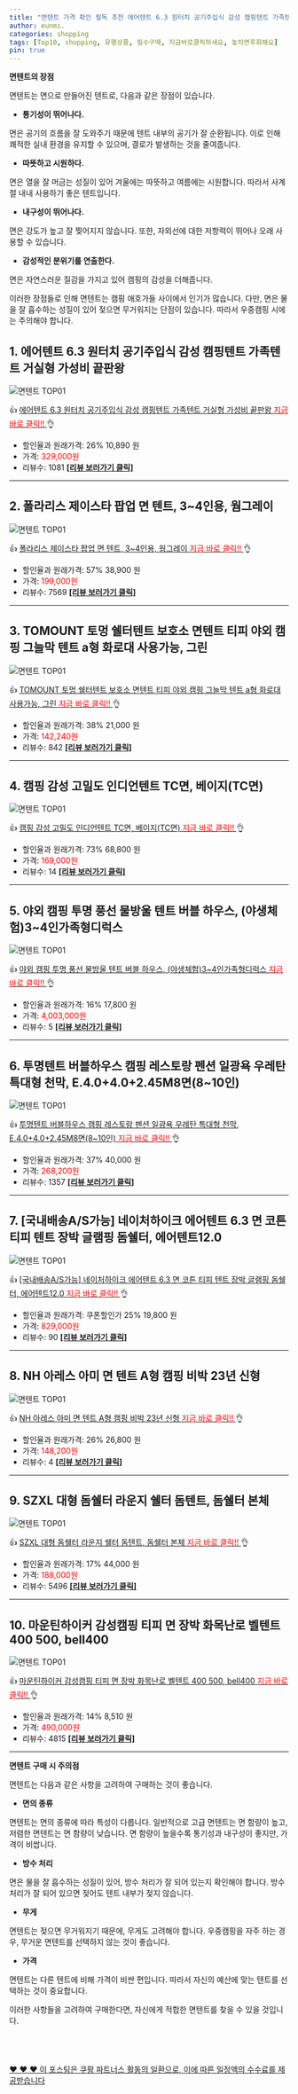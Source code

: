 ```yaml
---
title: "면텐트 가격 확인 필독 추천 에어텐트 6.3 원터치 공기주입식 감성 캠핑텐트 가족텐트 거실형 가성비 끝판왕 비교 장점 구매가이드"
author: eunmi.
categories: shopping
tags: [Top10, shopping, 유행상품, 필수구매, 지금바로클릭하세요, 놓치면후회해요]
pin: true
---
```

**면텐트의 장점**

면텐트는 면으로 만들어진 텐트로, 다음과 같은 장점이 있습니다.

* **통기성이 뛰어나다.**

면은 공기의 흐름을 잘 도와주기 때문에 텐트 내부의 공기가 잘 순환됩니다. 이로 인해 쾌적한 실내 환경을 유지할 수 있으며, 결로가 발생하는 것을 줄여줍니다.

* **따뜻하고 시원하다.**

면은 열을 잘 머금는 성질이 있어 겨울에는 따뜻하고 여름에는 시원합니다. 따라서 사계절 내내 사용하기 좋은 텐트입니다.

* **내구성이 뛰어나다.**

면은 강도가 높고 잘 찢어지지 않습니다. 또한, 자외선에 대한 저항력이 뛰어나 오래 사용할 수 있습니다.

* **감성적인 분위기를 연출한다.**

면은 자연스러운 질감을 가지고 있어 캠핑의 감성을 더해줍니다.

이러한 장점들로 인해 면텐트는 캠핑 애호가들 사이에서 인기가 많습니다. 다만, 면은 물을 잘 흡수하는 성질이 있어 젖으면 무거워지는 단점이 있습니다. 따라서 우중캠핑 시에는 주의해야 합니다.

   

## 1. 에어텐트 6.3 원터치 공기주입식 감성 캠핑텐트 가족텐트 거실형 가성비 끝판왕

![면텐트 TOP01](https://thumbnail8.coupangcdn.com/thumbnails/remote/230x230ex/image/vendor_inventory/726c/9fbb1d42a17f507e08b074bc0b0a90ae2e26f8e2f238c1804a5f7f9d89fa.jpg)


👍 [에어텐트 6.3 원터치 공기주입식 감성 캠핑텐트 가족텐트 거실형 가성비 끝판왕 <font color=red> 지금 바로 클릭!! </font> ](https://link.coupang.com/re/AFFSDP?lptag=AF3617701&subid=GithubCoopas&pageKey=7708768846&traceid=V0-153&itemId=20658466033&vendorItemId=87733004216) 👌 


- 할인율과 원래가격: 26%  10,890   원
- 가격: <span style='color:red'>329,000원</span>
- 리뷰수: 1081  [**[리뷰 보러가기 클릭]**](https://link.coupang.com/re/AFFSDP?lptag=AF3617701&subid=GithubCoopas&pageKey=7708768846&traceid=V0-153&itemId=20658466033&vendorItemId=87733004216)

---


   

## 2. 폴라리스 제이스타 팝업 면 텐트, 3~4인용, 웜그레이

![면텐트 TOP01](https://thumbnail9.coupangcdn.com/thumbnails/remote/230x230ex/image/retail/images/2022/12/21/15/3/10e61f2d-ec0a-4f00-a490-0bf4871db0bf.jpg)


👍 [폴라리스 제이스타 팝업 면 텐트, 3~4인용, 웜그레이 <font color=red> 지금 바로 클릭!! </font> ](https://link.coupang.com/re/AFFSDP?lptag=AF3617701&subid=GithubCoopas&pageKey=7012233362&traceid=V0-153&itemId=17236727755&vendorItemId=84408361090) 👌 


- 할인율과 원래가격: 57%  38,900   원
- 가격: <span style='color:red'>199,000원</span>
- 리뷰수: 7569  [**[리뷰 보러가기 클릭]**](https://link.coupang.com/re/AFFSDP?lptag=AF3617701&subid=GithubCoopas&pageKey=7012233362&traceid=V0-153&itemId=17236727755&vendorItemId=84408361090)

---


   

## 3. TOMOUNT 토멍 쉘터텐트 보호소 면텐트 티피 야외 캠핑 그늘막 텐트 a형 화로대 사용가능, 그린

![면텐트 TOP01](https://thumbnail7.coupangcdn.com/thumbnails/remote/230x230ex/image/vendor_inventory/0578/a1fd6459c73bca7633e4d752ee431d143c1299c67836a1039c75230759fe.jpg)


👍 [TOMOUNT 토멍 쉘터텐트 보호소 면텐트 티피 야외 캠핑 그늘막 텐트 a형 화로대 사용가능, 그린 <font color=red> 지금 바로 클릭!! </font> ](https://link.coupang.com/re/AFFSDP?lptag=AF3617701&subid=GithubCoopas&pageKey=7151429201&traceid=V0-153&itemId=17980045465&vendorItemId=85136907720) 👌 


- 할인율과 원래가격: 38%  21,000   원
- 가격: <span style='color:red'>142,240원</span>
- 리뷰수: 842  [**[리뷰 보러가기 클릭]**](https://link.coupang.com/re/AFFSDP?lptag=AF3617701&subid=GithubCoopas&pageKey=7151429201&traceid=V0-153&itemId=17980045465&vendorItemId=85136907720)

---


   

## 4. 캠핑 감성 고밀도 인디언텐트 TC면, 베이지(TC면)

![면텐트 TOP01](https://thumbnail9.coupangcdn.com/thumbnails/remote/230x230ex/image/vendor_inventory/3af4/2d6a96332529b1c32cd038a697bae2204f3d2378611ded875b48fe44d6a1.jpg)


👍 [캠핑 감성 고밀도 인디언텐트 TC면, 베이지(TC면) <font color=red> 지금 바로 클릭!! </font> ](https://link.coupang.com/re/AFFSDP?lptag=AF3617701&subid=GithubCoopas&pageKey=7425385511&traceid=V0-153&itemId=19272978731&vendorItemId=86317417378) 👌 


- 할인율과 원래가격: 73%  68,800   원
- 가격: <span style='color:red'>169,000원</span>
- 리뷰수: 14  [**[리뷰 보러가기 클릭]**](https://link.coupang.com/re/AFFSDP?lptag=AF3617701&subid=GithubCoopas&pageKey=7425385511&traceid=V0-153&itemId=19272978731&vendorItemId=86317417378)

---


   

## 5. 야외 캠핑 투명 풍선 물방울 텐트 버블 하우스, (야생체험)3~4인가족형디럭스

![면텐트 TOP01](https://thumbnail7.coupangcdn.com/thumbnails/remote/230x230ex/image/vendor_inventory/b65e/6cdaa02fea38a302871dd2821f686d0d41f72f7df82ad15db3e0306160ec.png)


👍 [야외 캠핑 투명 풍선 물방울 텐트 버블 하우스, (야생체험)3~4인가족형디럭스 <font color=red> 지금 바로 클릭!! </font> ](https://link.coupang.com/re/AFFSDP?lptag=AF3617701&subid=GithubCoopas&pageKey=7695287941&traceid=V0-153&itemId=20588732721&vendorItemId=87663641373) 👌 


- 할인율과 원래가격: 16%  17,800   원
- 가격: <span style='color:red'>4,003,000원</span>
- 리뷰수: 5  [**[리뷰 보러가기 클릭]**](https://link.coupang.com/re/AFFSDP?lptag=AF3617701&subid=GithubCoopas&pageKey=7695287941&traceid=V0-153&itemId=20588732721&vendorItemId=87663641373)

---


   

## 6. 투명텐트 버블하우스 캠핑 레스토랑 펜션 일광욕 우레탄 특대형 천막, E.4.0+4.0+2.45M8면(8~10인)

![면텐트 TOP01](https://thumbnail9.coupangcdn.com/thumbnails/remote/230x230ex/image/vendor_inventory/2acd/0f3810449dcb2827d5d76578df333e94217d8918f998e956fccd0739bee9.png)


👍 [투명텐트 버블하우스 캠핑 레스토랑 펜션 일광욕 우레탄 특대형 천막, E.4.0+4.0+2.45M8면(8~10인) <font color=red> 지금 바로 클릭!! </font> ](https://link.coupang.com/re/AFFSDP?lptag=AF3617701&subid=GithubCoopas&pageKey=7699121771&traceid=V0-153&itemId=20608743758&vendorItemId=87683286648) 👌 


- 할인율과 원래가격: 37%  40,000   원
- 가격: <span style='color:red'>268,200원</span>
- 리뷰수: 1357  [**[리뷰 보러가기 클릭]**](https://link.coupang.com/re/AFFSDP?lptag=AF3617701&subid=GithubCoopas&pageKey=7699121771&traceid=V0-153&itemId=20608743758&vendorItemId=87683286648)

---


   

## 7. [국내배송A/S가능] 네이처하이크 에어텐트 6.3 면 코튼 티피 텐트 장박 글램핑 돔쉘터, 에어텐트12.0

![면텐트 TOP01](https://thumbnail9.coupangcdn.com/thumbnails/remote/230x230ex/image/vendor_inventory/50a6/09dfdd323baf957bde5069714fd147d7754f50b1caf0d03c91e7f03f3639.jpg)


👍 [[국내배송A/S가능] 네이처하이크 에어텐트 6.3 면 코튼 티피 텐트 장박 글램핑 돔쉘터, 에어텐트12.0 <font color=red> 지금 바로 클릭!! </font> ](https://link.coupang.com/re/AFFSDP?lptag=AF3617701&subid=GithubCoopas&pageKey=7432224786&traceid=V0-153&itemId=19305899461&vendorItemId=80428212928) 👌 


- 할인율과 원래가격: 쿠폰할인가 25%  19,800   원
- 가격: <span style='color:red'>829,000원</span>
- 리뷰수: 90  [**[리뷰 보러가기 클릭]**](https://link.coupang.com/re/AFFSDP?lptag=AF3617701&subid=GithubCoopas&pageKey=7432224786&traceid=V0-153&itemId=19305899461&vendorItemId=80428212928)

---


   

## 8. NH 아레스 아미 면 텐트 A형 캠핑 비박 23년 신형

![면텐트 TOP01](https://thumbnail7.coupangcdn.com/thumbnails/remote/230x230ex/image/vendor_inventory/a6fa/2bea2daee3a2d0e389dc3e74637580d58e8b060521c71bd2aa098a89fd41.jpg)


👍 [NH 아레스 아미 면 텐트 A형 캠핑 비박 23년 신형 <font color=red> 지금 바로 클릭!! </font> ](https://link.coupang.com/re/AFFSDP?lptag=AF3617701&subid=GithubCoopas&pageKey=7266213222&traceid=V0-153&itemId=18519786118&vendorItemId=85658529221) 👌 


- 할인율과 원래가격: 26%  26,800   원
- 가격: <span style='color:red'>148,200원</span>
- 리뷰수: 4  [**[리뷰 보러가기 클릭]**](https://link.coupang.com/re/AFFSDP?lptag=AF3617701&subid=GithubCoopas&pageKey=7266213222&traceid=V0-153&itemId=18519786118&vendorItemId=85658529221)

---


   

## 9. SZXL 대형 돔쉘터 라운지 쉘터 돔텐트, 돔쉘터 본체

![면텐트 TOP01](https://thumbnail6.coupangcdn.com/thumbnails/remote/230x230ex/image/vendor_inventory/891c/023d6423769d390241c221f105ea31ddb3f7d7bf3547bfa54c6b61f0ecc4.png)


👍 [SZXL 대형 돔쉘터 라운지 쉘터 돔텐트, 돔쉘터 본체 <font color=red> 지금 바로 클릭!! </font> ](https://link.coupang.com/re/AFFSDP?lptag=AF3617701&subid=GithubCoopas&pageKey=7210201375&traceid=V0-153&itemId=18244509094&vendorItemId=85391365884) 👌 


- 할인율과 원래가격: 17%  44,000   원
- 가격: <span style='color:red'>188,000원</span>
- 리뷰수: 5496  [**[리뷰 보러가기 클릭]**](https://link.coupang.com/re/AFFSDP?lptag=AF3617701&subid=GithubCoopas&pageKey=7210201375&traceid=V0-153&itemId=18244509094&vendorItemId=85391365884)

---


   

## 10. 마운틴하이커 감성캠핑 티피 면 장박 화목난로 벨텐트 400 500, bell400

![면텐트 TOP01](https://thumbnail8.coupangcdn.com/thumbnails/remote/230x230ex/image/vendor_inventory/d9d9/bc8cb9d304692060806fa62199047a7e2e8f33bb8a7a5b62c34f16209eb9.jpg)


👍 [마운틴하이커 감성캠핑 티피 면 장박 화목난로 벨텐트 400 500, bell400 <font color=red> 지금 바로 클릭!! </font> ](https://link.coupang.com/re/AFFSDP?lptag=AF3617701&subid=GithubCoopas&pageKey=6162181890&traceid=V0-153&itemId=11966388802&vendorItemId=79238938872) 👌 


- 할인율과 원래가격: 14%  8,510   원
- 가격: <span style='color:red'>490,000원</span>
- 리뷰수: 4815  [**[리뷰 보러가기 클릭]**](https://link.coupang.com/re/AFFSDP?lptag=AF3617701&subid=GithubCoopas&pageKey=6162181890&traceid=V0-153&itemId=11966388802&vendorItemId=79238938872)

---
**면텐트 구매 시 주의점**

면텐트는 다음과 같은 사항을 고려하여 구매하는 것이 좋습니다.

* **면의 종류**

면텐트는 면의 종류에 따라 특성이 다릅니다. 일반적으로 고급 면텐트는 면 함량이 높고, 저렴한 면텐트는 면 함량이 낮습니다. 면 함량이 높을수록 통기성과 내구성이 좋지만, 가격이 비쌉니다.

* **방수 처리**

면은 물을 잘 흡수하는 성질이 있어, 방수 처리가 잘 되어 있는지 확인해야 합니다. 방수 처리가 잘 되어 있으면 젖어도 텐트 내부가 젖지 않습니다.

* **무게**

면텐트는 젖으면 무거워지기 때문에, 무게도 고려해야 합니다. 우중캠핑을 자주 하는 경우, 무거운 면텐트를 선택하지 않는 것이 좋습니다.

* **가격**

면텐트는 다른 텐트에 비해 가격이 비싼 편입니다. 따라서 자신의 예산에 맞는 텐트를 선택하는 것이 중요합니다.

이러한 사항들을 고려하여 구매한다면, 자신에게 적합한 면텐트를 찾을 수 있을 것입니다.<br><br><br><br><br> [ ❤ ❤ ❤ 이 포스팅은 쿠팡 파트너스 활동의 일환으로, 이에 따른 일정액의 수수료를 제공받습니다](https://link.coupang.com/a/bcEFyh)